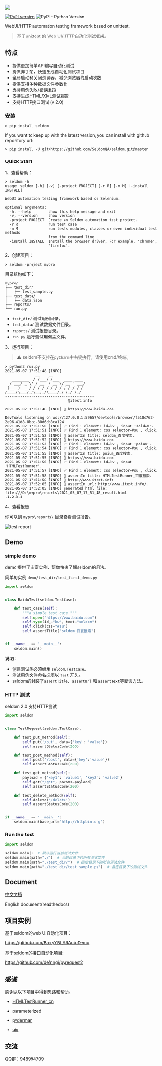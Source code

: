 
![](seldom_logo.png)

[![PyPI version](https://badge.fury.io/py/seldom.svg)](https://badge.fury.io/py/seldom) ![PyPI - Python Version](https://img.shields.io/pypi/pyversions/seldom)

WebUI/HTTP automation testing framework based on unittest.

> 基于unittest 的 Web UI/HTTP自动化测试框架。

## 特点

* 提供更加简单API编写自动化测试
* 提供脚手架，快速生成自动化测试项目
* 全局启动和关闭浏览器，减少浏览器的启动次数
* 提供支持多种数据文件参数化
* 支持用例失败/错误重跑
* 支持生成HTML/XML测试报告
* 支持HTTP接口测试 (v 2.0)


### 安装

```shell
> pip install seldom
```

If you want to keep up with the latest version, you can install with github repository url:

```shell
> pip install -U git+https://github.com/SeldomQA/seldom.git@master
```

### Quick Start

1、查看帮助：

```shell
> seldom -h
usage: seldom [-h] [-v] [-project PROJECT] [-r R] [-m M] [-install INSTALL]

WebUI automation testing framework based on Selenium.

optional arguments:
  -h, --help        show this help message and exit
  -v, --version     show version
  -project PROJECT  Create an Seldom automation test project.
  -r R              run test case
  -m M              run tests modules, classes or even individual test methods
                    from the command line
  -install INSTALL  Install the browser driver, For example, 'chrome',
                    'firefox'.
```

2、创建项目：

```shell
> seldom -project mypro
```

目录结构如下：

```shell
mypro/
├── test_dir/
│   ├── test_sample.py
├── test_data/
│   ├── data.json
├── reports/
└── run.py
```

* `test_dir/` 测试用例目录。
* `test_data/` 测试数据文件目录。
* `reports/` 测试报告目录。
* `run.py` 运行测试用例主文件。

3、运行项目：

> ⚠️ seldom不支持在`pyCharm`中右键执行，请使用cmd/终端。

```shell
> python3 run.py
2021-05-07 17:51:48 [INFO]
              __    __
   ________  / /___/ /___  ____ ____
  / ___/ _ \/ / __  / __ \/ __ ` ___/
 (__  )  __/ / /_/ / /_/ / / / / / /
/____/\___/_/\__,_/\____/_/ /_/ /_/
-----------------------------------------
                             @itest.info

2021-05-07 17:51:48 [INFO] 📖 https://www.baidu.com

DevTools listening on ws://127.0.0.1:59657/devtools/browser/f518d762-2e96-41d8-8bcc-80d6dd8ca124
2021-05-07 17:51:50 [INFO] ✅ Find 1 element: id=kw , input 'seldom'.
2021-05-07 17:51:51 [INFO] ✅ Find 1 element: css selector=#su , click.
2021-05-07 17:51:52 [INFO] 👀 assertIn title: seldom_百度搜索.
2021-05-07 17:51:52 [INFO] 📖 https://www.baidu.com
2021-05-07 17:51:53 [INFO] ✅ Find 1 element: id=kw , input 'poium'.
2021-05-07 17:51:54 [INFO] ✅ Find 1 element: css selector=#su , click.
2021-05-07 17:51:55 [INFO] 👀 assertIn title: poium_百度搜索.
2021-05-07 17:51:55 [INFO] 📖 https://www.baidu.com
2021-05-07 17:51:56 [INFO] ✅ Find 1 element: id=kw , input 'HTMLTestRunner'.
2021-05-07 17:51:57 [INFO] ✅ Find 1 element: css selector=#su , click.
2021-05-07 17:51:58 [INFO] 👀 assertIn title: HTMLTestRunner_百度搜索.
2021-05-07 17:51:58 [INFO] 📖 http://www.itest.info
2021-05-07 17:52:05 [INFO] 👀 assertIn url: http://www.itest.info/.
2021-05-07 17:52:05 [INFO] generated html file: file:///D:\mypro\reports\2021_05_07_17_51_48_result.html
.1.2.3.4
```

4、查看报告

你可以到 `mypro\reports\` 目录查看测试报告。

![test report](./test_report.png)

## Demo

### simple demo

[demo](/demo) 提供了丰富实例，帮你快速了解seldom的用法。

简单的实例 `demo/test_dir/test_first_demo.py` 

```python
import seldom


class BaiduTest(seldom.TestCase):

    def test_case(self):
        """a simple test case """
        self.open("https://www.baidu.com")
        self.type(id_="kw", text="seldom")
        self.click(css="#su")
        self.assertTitle("seldom_百度搜索")


if __name__ == '__main__':
    seldom.main()

```

__说明：__

* 创建测试类必须继承 `seldom.TestCase`。
* 测试用例文件命名必须以 `test` 开头。
* seldom的封装了`assertTitle`、`assertUrl` 和 `assertText`等断言方法。

### HTTP 测试

seldom 2.0 支持HTTP测试

```python
import seldom


class TestRequest(seldom.TestCase):

    def test_put_method(self):
        self.put('/put', data={'key': 'value'})
        self.assertStatusCode(200)

    def test_post_method(self):
        self.post('/post', data={'key':'value'})
        self.assertStatusCode(200)

    def test_get_method(self):
        payload = {'key1': 'value1', 'key2': 'value2'}
        self.get("/get", params=payload)
        self.assertStatusCode(200)

    def test_delete_method(self):
        self.delete('/delete')
        self.assertStatusCode(200)


if __name__ == '__main__':
    seldom.main(base_url="http://httpbin.org")
```

### Run the test

```python
import seldom

seldom.main()  # 默认运行当前测试文件
seldom.main(path="./")  # 当前目录下的所有测试文件
seldom.main(path="./test_dir/")  # 指定目录下的所有测试文件
seldom.main(path="./test_dir/test_sample.py")  # 指定目录下的测试文件
```


## Document

[中文文档](/docs)

[English document(readthedocs)](https://seldomqa.readthedocs.io/en/latest/index.html)

## 项目实例

基于seldom的web UI自动化项目：

https://github.com/BarryYBL/UIAutoDemo

基于seldom的接口自动化项目:

https://github.com/defnngj/pyrequest2

## 感谢

感谢从以下项目中得到思路和帮助。

* [HTMLTestRunner_cn](https://github.com/GoverSky/HTMLTestRunner_cn)

* [parameterized](https://github.com/wolever/parameterized)

* [pyderman](https://github.com/shadowmoose/pyderman)

* [utx](https://github.com/jianbing/utx)

## 交流

QQ群：948994709
